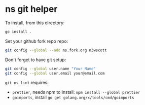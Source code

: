 # ns git helper

To install, from this directory:

```bash
go install .
```

Set your github fork repo repo:

```bash
git config --global --add ns.fork.org n3wscott
```

Don't forget to have git setup:

```bash
git config --global user.name "Your Name"
git config --global user.email your@email.com
```

`git ns lint` requires:

- `prettier`, needs npm to install: `npm install --global prettier`
- `goimports`, install `go get golang.org/x/tools/cmd/goimports`
